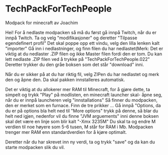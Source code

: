 # TechPackForTechPeople
Modpack for minecraft av Joachim


Hei! For å nedlaste modpacken så må du først gå innpå Twitch, når du er innpå Twitch. 
Ta og velg "modifikasjoner" og deretter "Tilpasse egendefinert profil"
Det skal poppe opp ett vindu, velg den lilla lenken kalt "importer"
Gå inn i nedlastninger, og finn filen du har nedlastet(Merk: Det er viktig at du nedlaster .ZIP filen og ikke Master filen fordi den er tom.
Du kan lett nedlaste .ZIP filen ved å trykke på "TechPackForTechPeople.022" Deretter trykker du den gråe boksen som det står "download" inni.

Når du er sikker på at du har riktig fil, velg ZIPen du har nedlastet og merk den og åpne den. Da skal pakken innstalleres automatisk.

Det er viktig at du allokerer mer RAM til Minecraft, for å gjøre dette, ta simpelt og trykk "Play" på modlisten, en minecraft launcher skal-
åpne seg, når du er innpå launcheren velg "innstallations" Så finner du modpacken, den er merket som en furnace. Finn de tre prikker ... 
Gå innpå "Options, da du er på options bla helt ned til "More options" trykk på denne, så blar du helt ned igjen, nedenfor vil du finne 
"JVM arguements" inni denne boksen skal det være en linje som blir kalt "-Xmx 3235M" Du skal ta og endre M verdien til noe høyere som 5-6
tusen, M står for RAM i Mb. Modpacken trenger mer RAM enn standardverdien for å kjøre optimalt. 

Deretter når du har skrevet inn ny verdi, ta og trykk "save" og da kan du starte modpacken slik du vil. 
